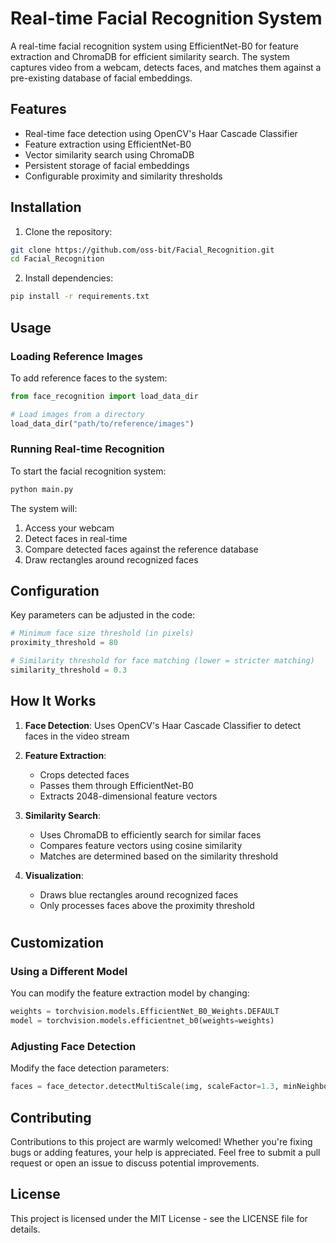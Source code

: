 # Real-time Facial Recognition System

A real-time facial recognition system using EfficientNet-B0 for feature extraction and ChromaDB for efficient similarity search. The system captures video from a webcam, detects faces, and matches them against a pre-existing database of facial embeddings.

## Features

- Real-time face detection using OpenCV's Haar Cascade Classifier
- Feature extraction using EfficientNet-B0
- Vector similarity search using ChromaDB
- Persistent storage of facial embeddings
- Configurable proximity and similarity thresholds



## Installation

1. Clone the repository:
```bash
git clone https://github.com/oss-bit/Facial_Recognition.git
cd Facial_Recognition
```

2. Install dependencies:
```bash
pip install -r requirements.txt
```

## Usage

### Loading Reference Images

To add reference faces to the system:

```python
from face_recognition import load_data_dir

# Load images from a directory
load_data_dir("path/to/reference/images")
```

### Running Real-time Recognition

To start the facial recognition system:

```python
python main.py
```

The system will:
1. Access your webcam
2. Detect faces in real-time
3. Compare detected faces against the reference database
4. Draw rectangles around recognized faces

## Configuration

Key parameters can be adjusted in the code:

```python
# Minimum face size threshold (in pixels)
proximity_threshold = 80

# Similarity threshold for face matching (lower = stricter matching)
similarity_threshold = 0.3
```

## How It Works

1. **Face Detection**: Uses OpenCV's Haar Cascade Classifier to detect faces in the video stream

2. **Feature Extraction**: 
   - Crops detected faces
   - Passes them through EfficientNet-B0
   - Extracts 2048-dimensional feature vectors

3. **Similarity Search**:
   - Uses ChromaDB to efficiently search for similar faces
   - Compares feature vectors using cosine similarity
   - Matches are determined based on the similarity threshold

4. **Visualization**:
   - Draws blue rectangles around recognized faces
   - Only processes faces above the proximity threshold

#

## Customization

### Using a Different Model

You can modify the feature extraction model by changing:

```python
weights = torchvision.models.EfficientNet_B0_Weights.DEFAULT
model = torchvision.models.efficientnet_b0(weights=weights)
```

### Adjusting Face Detection

Modify the face detection parameters:

```python
faces = face_detector.detectMultiScale(img, scaleFactor=1.3, minNeighbors=4)
```

## Contributing
Contributions to this project are warmly welcomed! Whether you're fixing bugs or adding features, your help is appreciated. Feel free to submit a pull request or open an issue to discuss potential improvements. 
## License

This project is licensed under the MIT License - see the LICENSE file for details.


